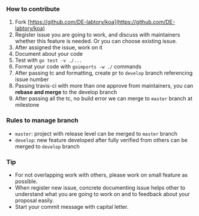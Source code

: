 ### How to contribute

1. Fork [https://github.com/DE-labtory/koa](https://github.com/DE-labtory/koa)
2. Register issue you are going to work, and discuss with maintainers whether this feature is needed. Or you can choose existing issue.
3. After assigned the issue, work on it
4. Document about your code
5. Test with `go test -v ./...`
6. Format your code with `goimports -w ./` commands
7. After passing tc and formatting, create pr to `develop` branch referencing issue number
8. Passing travis-ci with more than one approve from maintainers, you can **rebase and merge** to the develop branch
9. After passing all the tc, no build error we can merge to `master` branch at milestone

### Rules to manage branch

* `master`: project with release level can be merged to `master` branch
* `develop`: new feature developed after fully verified from others can be merged to `develop` branch

### Tip

* For not overlapping work with others, please work on small feature as possible.
* When register new issue, concrete documenting issue helps other to understand what you are going to work on and to feedback about your proposal easily.
* Start your commit message with capital letter.  